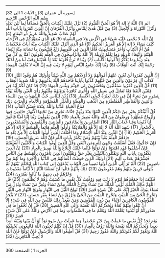 ------------------------------------------------------------------------

\[سورة آل عمران (3) : الآيات 1 الى 32\]  
بِسْمِ اللَّهِ الرَّحْمنِ الرَّحِيمِ  
الم (1) اللَّهُ لا إِلهَ إِلاَّ هُوَ الْحَيُّ الْقَيُّومُ (2) نَزَّلَ عَلَيْكَ الْكِتابَ بِالْحَقِّ مُصَدِّقاً
لِما بَيْنَ يَدَيْهِ وَأَنْزَلَ التَّوْراةَ وَالْإِنْجِيلَ (3) مِنْ قَبْلُ هُدىً لِلنَّاسِ وَأَنْزَلَ الْفُرْقانَ
إِنَّ الَّذِينَ كَفَرُوا بِآياتِ اللَّهِ لَهُمْ عَذابٌ شَدِيدٌ وَاللَّهُ عَزِيزٌ ذُو انْتِقامٍ (4)  
إِنَّ اللَّهَ لا يَخْفى عَلَيْهِ شَيْءٌ فِي الْأَرْضِ وَلا فِي السَّماءِ (5) هُوَ الَّذِي يُصَوِّرُكُمْ فِي
الْأَرْحامِ كَيْفَ يَشاءُ لا إِلهَ إِلاَّ هُوَ الْعَزِيزُ الْحَكِيمُ (6) هُوَ الَّذِي أَنْزَلَ عَلَيْكَ
الْكِتابَ مِنْهُ آياتٌ مُحْكَماتٌ هُنَّ أُمُّ الْكِتابِ وَأُخَرُ مُتَشابِهاتٌ فَأَمَّا الَّذِينَ فِي قُلُوبِهِمْ
زَيْغٌ فَيَتَّبِعُونَ ما تَشابَهَ مِنْهُ ابْتِغاءَ الْفِتْنَةِ وَابْتِغاءَ تَأْوِيلِهِ وَما يَعْلَمُ تَأْوِيلَهُ
إِلاَّ اللَّهُ وَالرَّاسِخُونَ فِي الْعِلْمِ يَقُولُونَ آمَنَّا بِهِ كُلٌّ مِنْ عِنْدِ رَبِّنا وَما يَذَّكَّرُ إِلاَّ
أُولُوا الْأَلْبابِ (7) رَبَّنا لا تُزِغْ قُلُوبَنا بَعْدَ إِذْ هَدَيْتَنا وَهَبْ لَنا مِنْ لَدُنْكَ رَحْمَةً
إِنَّكَ أَنْتَ الْوَهَّابُ (8) رَبَّنا إِنَّكَ جامِعُ النَّاسِ لِيَوْمٍ لا رَيْبَ فِيهِ إِنَّ اللَّهَ لا يُخْلِفُ
الْمِيعادَ (9)  
إِنَّ الَّذِينَ كَفَرُوا لَنْ تُغْنِيَ عَنْهُمْ أَمْوالُهُمْ وَلا أَوْلادُهُمْ مِنَ اللَّهِ شَيْئاً وَأُولئِكَ هُمْ
وَقُودُ النَّارِ (10) كَدَأْبِ آلِ فِرْعَوْنَ وَالَّذِينَ مِنْ قَبْلِهِمْ كَذَّبُوا بِآياتِنا فَأَخَذَهُمُ اللَّهُ
بِذُنُوبِهِمْ وَاللَّهُ شَدِيدُ الْعِقابِ (11) قُلْ لِلَّذِينَ كَفَرُوا سَتُغْلَبُونَ وَتُحْشَرُونَ إِلى جَهَنَّمَ
وَبِئْسَ الْمِهادُ (12) قَدْ كانَ لَكُمْ آيَةٌ فِي فِئَتَيْنِ الْتَقَتا فِئَةٌ تُقاتِلُ فِي سَبِيلِ اللَّهِ
وَأُخْرى كافِرَةٌ يَرَوْنَهُمْ مِثْلَيْهِمْ رَأْيَ الْعَيْنِ وَاللَّهُ يُؤَيِّدُ بِنَصْرِهِ مَنْ يَشاءُ إِنَّ فِي ذلِكَ
لَعِبْرَةً لِأُولِي الْأَبْصارِ (13) زُيِّنَ لِلنَّاسِ حُبُّ الشَّهَواتِ مِنَ النِّساءِ وَالْبَنِينَ
وَالْقَناطِيرِ الْمُقَنْطَرَةِ مِنَ الذَّهَبِ وَالْفِضَّةِ وَالْخَيْلِ الْمُسَوَّمَةِ وَالْأَنْعامِ وَالْحَرْثِ ذلِكَ
مَتاعُ الْحَياةِ الدُّنْيا وَاللَّهُ عِنْدَهُ حُسْنُ الْمَآبِ (14)  
قُلْ أَأُنَبِّئُكُمْ بِخَيْرٍ مِنْ ذلِكُمْ لِلَّذِينَ اتَّقَوْا عِنْدَ رَبِّهِمْ جَنَّاتٌ تَجْرِي مِنْ تَحْتِهَا الْأَنْهارُ
خالِدِينَ فِيها وَأَزْواجٌ مُطَهَّرَةٌ وَرِضْوانٌ مِنَ اللَّهِ وَاللَّهُ بَصِيرٌ بِالْعِبادِ (15) الَّذِينَ
يَقُولُونَ رَبَّنا إِنَّنا آمَنَّا فَاغْفِرْ لَنا ذُنُوبَنا وَقِنا عَذابَ النَّارِ (16) الصَّابِرِينَ
وَالصَّادِقِينَ وَالْقانِتِينَ وَالْمُنْفِقِينَ وَالْمُسْتَغْفِرِينَ بِالْأَسْحارِ (17) شَهِدَ اللَّهُ أَنَّهُ لا
إِلهَ إِلاَّ هُوَ وَالْمَلائِكَةُ وَأُولُوا الْعِلْمِ قائِماً بِالْقِسْطِ لا إِلهَ إِلاَّ هُوَ الْعَزِيزُ
الْحَكِيمُ (18) إِنَّ الدِّينَ عِنْدَ اللَّهِ الْإِسْلامُ وَمَا اخْتَلَفَ الَّذِينَ أُوتُوا الْكِتابَ إِلاَّ
مِنْ بَعْدِ ما جاءَهُمُ الْعِلْمُ بَغْياً بَيْنَهُمْ وَمَنْ يَكْفُرْ بِآياتِ اللَّهِ فَإِنَّ اللَّهَ سَرِيعُ
الْحِسابِ (19)  
فَإِنْ حَاجُّوكَ فَقُلْ أَسْلَمْتُ وَجْهِيَ لِلَّهِ وَمَنِ اتَّبَعَنِ وَقُلْ لِلَّذِينَ أُوتُوا الْكِتابَ وَالْأُمِّيِّينَ
أَأَسْلَمْتُمْ فَإِنْ أَسْلَمُوا فَقَدِ اهْتَدَوْا وَإِنْ تَوَلَّوْا فَإِنَّما عَلَيْكَ الْبَلاغُ وَاللَّهُ بَصِيرٌ
بِالْعِبادِ (20) إِنَّ الَّذِينَ يَكْفُرُونَ بِآياتِ اللَّهِ وَيَقْتُلُونَ النَّبِيِّينَ بِغَيْرِ حَقٍّ وَيَقْتُلُونَ
الَّذِينَ يَأْمُرُونَ بِالْقِسْطِ مِنَ النَّاسِ فَبَشِّرْهُمْ بِعَذابٍ أَلِيمٍ (21) أُولئِكَ الَّذِينَ حَبِطَتْ
أَعْمالُهُمْ فِي الدُّنْيا وَالْآخِرَةِ وَما لَهُمْ مِنْ ناصِرِينَ (22) أَلَمْ تَرَ إِلَى الَّذِينَ أُوتُوا
نَصِيباً مِنَ الْكِتابِ يُدْعَوْنَ إِلى كِتابِ اللَّهِ لِيَحْكُمَ بَيْنَهُمْ ثُمَّ يَتَوَلَّى فَرِيقٌ مِنْهُمْ وَهُمْ
مُعْرِضُونَ (23) ذلِكَ بِأَنَّهُمْ قالُوا لَنْ تَمَسَّنَا النَّارُ إِلاَّ أَيَّاماً مَعْدُوداتٍ وَغَرَّهُمْ فِي
دِينِهِمْ ما كانُوا يَفْتَرُونَ (24)  
فَكَيْفَ إِذا جَمَعْناهُمْ لِيَوْمٍ لا رَيْبَ فِيهِ وَوُفِّيَتْ كُلُّ نَفْسٍ ما كَسَبَتْ وَهُمْ لا يُظْلَمُونَ (25)
قُلِ اللَّهُمَّ مالِكَ الْمُلْكِ تُؤْتِي الْمُلْكَ مَنْ تَشاءُ وَتَنْزِعُ الْمُلْكَ مِمَّنْ تَشاءُ وَتُعِزُّ مَنْ تَشاءُ
وَتُذِلُّ مَنْ تَشاءُ بِيَدِكَ الْخَيْرُ إِنَّكَ عَلى كُلِّ شَيْءٍ قَدِيرٌ (26) تُولِجُ اللَّيْلَ فِي النَّهارِ
وَتُولِجُ النَّهارَ فِي اللَّيْلِ وَتُخْرِجُ الْحَيَّ مِنَ الْمَيِّتِ وَتُخْرِجُ الْمَيِّتَ مِنَ الْحَيِّ وَتَرْزُقُ مَنْ
تَشاءُ بِغَيْرِ حِسابٍ (27) لا يَتَّخِذِ الْمُؤْمِنُونَ الْكافِرِينَ أَوْلِياءَ مِنْ دُونِ الْمُؤْمِنِينَ وَمَنْ
يَفْعَلْ ذلِكَ فَلَيْسَ مِنَ اللَّهِ فِي شَيْءٍ إِلاَّ أَنْ تَتَّقُوا مِنْهُمْ تُقاةً وَيُحَذِّرُكُمُ اللَّهُ نَفْسَهُ
وَإِلَى اللَّهِ الْمَصِيرُ (28) قُلْ إِنْ تُخْفُوا ما فِي صُدُورِكُمْ أَوْ تُبْدُوهُ يَعْلَمْهُ اللَّهُ وَيَعْلَمُ
ما فِي السَّماواتِ وَما فِي الْأَرْضِ وَاللَّهُ عَلى كُلِّ شَيْءٍ قَدِيرٌ (29)  
يَوْمَ تَجِدُ كُلُّ نَفْسٍ ما عَمِلَتْ مِنْ خَيْرٍ مُحْضَراً وَما عَمِلَتْ مِنْ سُوءٍ تَوَدُّ لَوْ أَنَّ بَيْنَها
وَبَيْنَهُ أَمَداً بَعِيداً وَيُحَذِّرُكُمُ اللَّهُ نَفْسَهُ وَاللَّهُ رَؤُفٌ بِالْعِبادِ (30) قُلْ إِنْ كُنْتُمْ
تُحِبُّونَ اللَّهَ فَاتَّبِعُونِي يُحْبِبْكُمُ اللَّهُ وَيَغْفِرْ لَكُمْ ذُنُوبَكُمْ وَاللَّهُ غَفُورٌ رَحِيمٌ (31) قُلْ
أَطِيعُوا اللَّهَ وَالرَّسُولَ فَإِنْ تَوَلَّوْا فَإِنَّ اللَّهَ لا يُحِبُّ الْكافِرِينَ (32)

------------------------------------------------------------------------

الجزء: 1 ¦ الصفحة: 360

